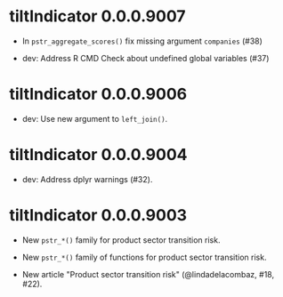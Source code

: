 <!-- NEWS.md is maintained by https://cynkra.github.io/fledge, do not edit -->

# tiltIndicator 0.0.0.9007

* In `pstr_aggregate_scores()` fix missing argument `companies` (#38)

* dev: Address R CMD Check about undefined global variables (#37)

# tiltIndicator 0.0.0.9006

* dev: Use new argument to `left_join()`.

# tiltIndicator 0.0.0.9004

* dev: Address dplyr warnings (#32).

# tiltIndicator 0.0.0.9003

* New `pstr_*()` family for product sector transition risk.

* New `pstr_*()` family of functions for product sector transition risk.

* New article "Product sector transition risk" (@lindadelacombaz, #18, #22).

